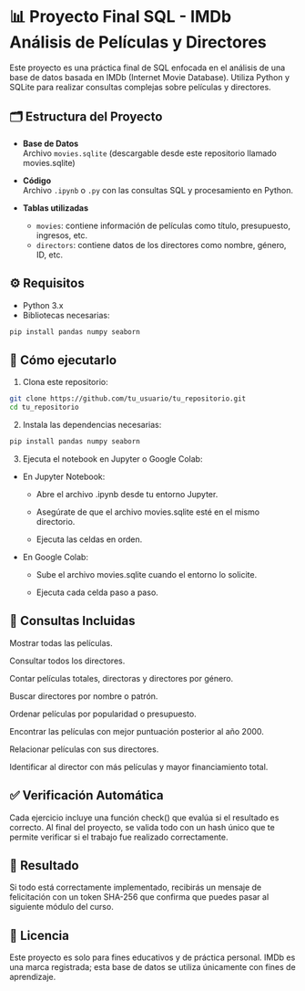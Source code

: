 # 📊 Proyecto Final SQL - IMDb Análisis de Películas y Directores

Este proyecto es una práctica final de SQL enfocada en el análisis de una base de datos basada en IMDb (Internet Movie Database). Utiliza Python y SQLite para realizar consultas complejas sobre películas y directores.

## 🗂️ Estructura del Proyecto

- **Base de Datos**  
  Archivo `movies.sqlite` (descargable desde este repositorio llamado movies.sqlite)

- **Código**  
  Archivo `.ipynb` o `.py` con las consultas SQL y procesamiento en Python.

- **Tablas utilizadas**
  - `movies`: contiene información de películas como título, presupuesto, ingresos, etc.
  - `directors`: contiene datos de los directores como nombre, género, ID, etc.

## ⚙️ Requisitos

- Python 3.x
- Bibliotecas necesarias:

```bash
pip install pandas numpy seaborn
````

## 🚀 Cómo ejecutarlo

1. Clona este repositorio:

```bash
git clone https://github.com/tu_usuario/tu_repositorio.git
cd tu_repositorio
````

2. Instala las dependencias necesarias:
```bash
pip install pandas numpy seaborn
````

3. Ejecuta el notebook en Jupyter o Google Colab:
  - En Jupyter Notebook:

     - Abre el archivo .ipynb desde tu entorno Jupyter.

     - Asegúrate de que el archivo movies.sqlite esté en el mismo directorio.

     - Ejecuta las celdas en orden.
       
  - En Google Colab:

     - Sube el archivo movies.sqlite cuando el entorno lo solicite.

     - Ejecuta cada celda paso a paso.
   
  ## 📌 Consultas Incluidas
Mostrar todas las películas.

Consultar todos los directores.

Contar películas totales, directoras y directores por género.

Buscar directores por nombre o patrón.

Ordenar películas por popularidad o presupuesto.

Encontrar las películas con mejor puntuación posterior al año 2000.

Relacionar películas con sus directores.

Identificar al director con más películas y mayor financiamiento total.

## ✅ Verificación Automática
Cada ejercicio incluye una función check() que evalúa si el resultado es correcto. Al final del proyecto, se valida todo con un hash único que te permite verificar si el trabajo fue realizado correctamente.

## 🏁 Resultado
Si todo está correctamente implementado, recibirás un mensaje de felicitación con un token SHA-256 que confirma que puedes pasar al siguiente módulo del curso.

## 📄 Licencia
Este proyecto es solo para fines educativos y de práctica personal.
IMDb es una marca registrada; esta base de datos se utiliza únicamente con fines de aprendizaje.

